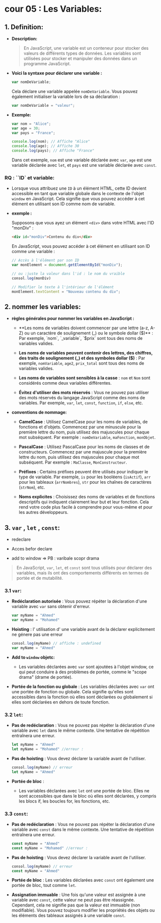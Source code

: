 # cour 05 : **Les Variables:**

## 1. **Definition:**

- **Description:**

    >En JavaScript, une variable est un conteneur pour stocker des valeurs de différents types de données. Les variables sont utilisées pour stocker et manipuler des données dans un programme JavaScript. 
    
- **Voici la syntaxe pour déclarer une variable :**

    ```javascript
    var nomDeVariable;
    ```

    Cela déclare une variable appelée `nomDeVariable`. Vous pouvez également initialiser la variable lors de sa déclaration :

    ```javascript
    var nomDeVariable = "valeur";
    ```


- **Exemple:**

    ```javascript
    var nom = "Alice";
    var age = 30;
    var pays = "France";

    console.log(nom); // Affiche "Alice"
    console.log(age); // Affiche 30
    console.log(pays); // Affiche "France"
    ```

    Dans cet exemple, `nom` est une variable déclarée avec `var`, `age` est une variable déclarée avec `let`, et `pays` est une variable déclarée avec `const`.


### RQ : **``ID` et variable:**

- Lorsque vous attribuez une ``ID`` à un élément HTML, cette ID devient accessible en tant que variable globale dans le contexte de l'objet `window` en JavaScript. Cela signifie que vous pouvez accéder à cet élément en utilisant son ID comme nom de variable.

- **exemple :**

    Supposons que vous ayez un élément `<div>` dans votre HTML avec l'ID "monDiv" :

    ```html
    <div id="monDiv">Contenu du div</div>
    ```

    En JavaScript, vous pouvez accéder à cet élément en utilisant son ID comme une variable :

    ```javascript
    // Accès à l'élément par son ID
    var monElement = document.getElementById("monDiv");

    // ou :juste la valeur dans l'id : le nom du vraible 
    consol.log(monDiv)

    // Modifier le texte à l'intérieur de l'élément
    monElement.textContent = "Nouveau contenu du div";
    ```


## 2. **nommer les variables:**

- **règles générales pour nommer les variables en JavaScript :**

    - **Les noms de variables doivent commencer par une lettre (a-z, A-Z) ou un caractère de soulignement (_) ou le symbole dollar ($)** : 
        Par exemple, `nom`, `_variable`, `$prix` sont tous des noms de variables valides.

    - **Les noms de variables peuvent contenir des lettres, des chiffres, des traits de soulignement (_) et des symboles dollar ($)** : 
        Par exemple, `nomVariable`, `age2`, `prix_total` sont tous des noms de variables valides.

    - **Les noms de variables sont sensibles à la casse** : `nom` et `Nom` sont considérés comme deux variables différentes.

    - **Évitez d'utiliser des mots réservés** : Vous ne pouvez pas utiliser des mots réservés du langage JavaScript comme des noms de variables. 
        Par exemple, `var`, `let`, `const`, `function`, `if`, `else`, etc.



- **conventions de nommage:**

    - **CamelCase** : 
        Utilisez CamelCase pour les noms de variables, de fonctions et d'objets. Commencez par une minuscule pour la première lettre du nom, puis utilisez des majuscules pour chaque mot subséquent. Par exemple : `nomDeVariable`, `maFonction`, `monObjet`.

    - **PascalCase** : 
        Utilisez PascalCase pour les noms de classes et de constructeurs. Commencez par une majuscule pour la première lettre du nom, puis utilisez des majuscules pour chaque mot subséquent. Par exemple : `MaClasse`, `MonConstructeur`.


    - **Préfixes** : 
        Certains préfixes peuvent être utilisés pour indiquer le type de variable. Par exemple, `is` pour les booléens (`isActif`), `arr` pour les tableaux (`arrNombres`), `str` pour les chaînes de caractères (`strNom`), etc.

    - **Noms explicites** : 
        Choisissez des noms de variables et de fonctions descriptifs qui indiquent clairement leur but et leur fonction. Cela rend votre code plus facile à comprendre pour vous-même et pour les autres développeurs.


## 3. **``var`` , ``let`` , ``const``:**

- redeclare 

- Acces befor declare 

- add to window => PB : varibale scopr drama 

>En JavaScript, `var`, `let`, et `const` sont tous utilisés pour déclarer des variables, mais ils ont des comportements  différents en termes de portée et de mutabilité. 


### 3.1  **``var``:**

- **Redéclaration autorisée** : Vous pouvez répéter la déclaration d'une variable avec `var` sans obtenir d'erreur.
    ```javascript
    var myName = "Ahmed"
    var myName = "Mohamed"
    ```

- **Hoisting** :  l' utilisation d' une variable avant de la déclarer explicitement ne génere pas une erreur 
    ```javascript
    consol.log(myName) // affiche : undefined
    var myName = "Ahmed"
    ```
- **Add to ``window`` objetc:**
    - Les variables déclarées avec `var` sont ajoutées à l'objet window, ce qui peut conduire à des problèmes de portée, comme le "scope drama" (drame de portée).

- **Portée de la fonction ou globale** : 
    Les variables déclarées avec `var` ont une portée de fonction ou globale. Cela signifie qu'elles sont accessibles dans la fonction où elles sont déclarées ou globalement si elles sont déclarées en dehors de toute fonction.



### 3.2  **``let``:**

- **Pas de redéclaration** : Vous ne pouvez pas répéter la déclaration d'une variable avec `let` dans le même contexte. Une tentative de répétition entraînera une erreur.
    ```javascript
    let myName = "Ahmed"
    let myName = "Mohamed" //erreur :
    ```

- **Pas de hoisting** : Vous devez déclarer la variable avant de l'utiliser.

    ```javascript
    consol.log(myName) // erreur 
    let myName = "Ahmed"
    ```
- **Portée de bloc** : 
    
    - Les variables déclarées avec `let` ont une portée de bloc. Elles ne sont accessibles que dans le bloc où elles sont déclarées, y compris les blocs if, les boucles for, les fonctions, etc.



### 3.3  **``const``:**

- **Pas de redéclaration** : Vous ne pouvez pas répéter la déclaration d'une variable avec `const` dans le même contexte. Une tentative de répétition entraînera une erreur.
    ```javascript
    const myName = "Ahmed"
    const myName = "Mohamed" //erreur :
    ```
- **Pas de hoisting** : Vous devez déclarer la variable avant de l'utiliser.

    ```javascript
    consol.log(myName) // erreur 
    const myName = "Ahmed"
    ```

- **Portée de bloc** : 
    Les variables déclarées avec `const` ont également une portée de bloc, tout comme `let`.

- **Assignation immuable** : 
    Une fois qu'une valeur est assignée à une variable avec `const`, cette valeur ne peut pas être réassignée. Cependant, cela ne signifie pas que la valeur est immuable (non modifiable). Vous pouvez toujours modifier les propriétés des objets ou les éléments des tableaux assignés à une variable `const`.

